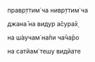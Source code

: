 правр̣ттим̇ ча нивр̣ттим̇ ча

джана̄ на видур а̄сура̄х̣

на ш́аучам̇ на̄пи ча̄ча̄ро

на сатйам̇ тешу видйате